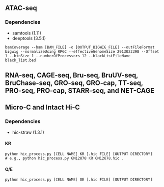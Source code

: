 ## ATAC-seq
### Dependencies
* samtools (1.11)
* deeptools (3.5.1)

```
bamCoverage --bam [BAM_FILE] -o [OUTPUT_BIGWIG_FILE] --outFileFormat bigwig --normalizeUsing RPGC --effectiveGenomeSize 2913022398 --Offset 1 --binSize 1 --numberOfProcessors 12 --blackListFileName black_list.bed
```

## RNA-seq, CAGE-seq, Bru-seq, BruUV-seq, BruChase-seq, GRO-seq, GRO-cap, TT-seq, PRO-seq, PRO-cap, STARR-seq, and NET-CAGE

## Micro-C and Intact Hi-C
### Dependencies
* hic-straw (1.3.1)
  
#### KR
  ```
  python hic_process.py [CELL NAME] KR [.hic FILE] [OUTPUT DIRECTORY]
  # e.g., python hic_process.py GM12878 KR GM12878.hic .
  ```
#### O/E
  ```
  python hic_process.py [CELL NAME] OE [.hic FILE] [OUTPUT DIRECTORY]
  ```
